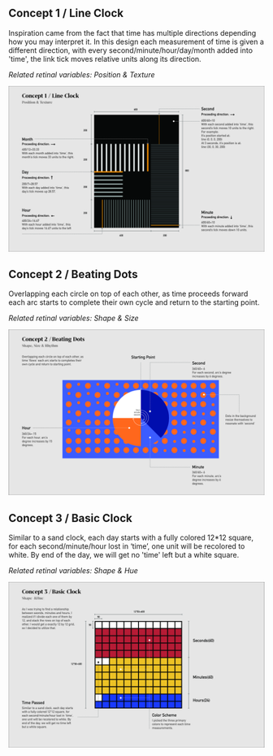 ## Concept 1 / Line Clock

Inspiration came from the fact that time has multiple directions depending how you may interpret it. In this design each measurement of time is given a different direction, with every second/minute/hour/day/month added into 'time', the link tick moves relative units along its direction.

*Related retinal variables: Position & Texture*

![](Sketch1.jpg)

## Concept 2 / Beating Dots

Overlapping each circle on top of each other, as time proceeds forward each arc starts to complete their own cycle and return to the starting point.

*Related retinal variables: Shape & Size*

![](Sketch2.jpg)

## Concept 3 / Basic Clock

Similar to a sand clock, each day starts with a fully colored 12*12 square, for each second/minute/hour lost in ‘time’, one unit will be recolored to white. By end of the day, we will get no 'time' left but a white square.

*Related retinal variables: Shape & Hue*

![](Sketch3.jpg)
